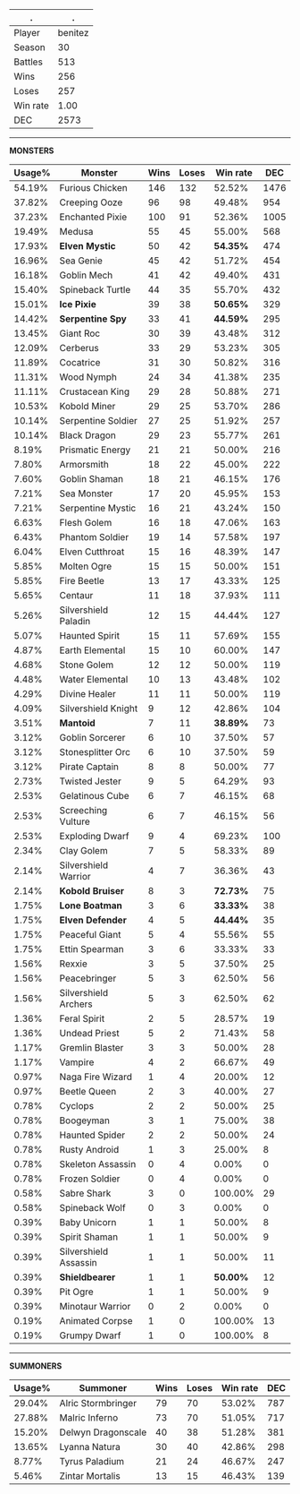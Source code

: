 .|.
|-|-
Player|benitez
Season|30
Battles|513
Wins|256
Loses|257
Win rate|1.00
DEC|2573

---
**MONSTERS**

Usage%|Monster|Wins|Loses|Win rate|DEC|
-|-|-|-|-|-|
54.19%|Furious Chicken|146|132|52.52%|1476|
37.82%|Creeping Ooze|96|98|49.48%|954|
37.23%|Enchanted Pixie|100|91|52.36%|1005|
19.49%|Medusa|55|45|55.00%|568|
17.93%|**Elven Mystic**|50|42|**54.35%**|474|
16.96%|Sea Genie|45|42|51.72%|454|
16.18%|Goblin Mech|41|42|49.40%|431|
15.40%|Spineback Turtle|44|35|55.70%|432|
15.01%|**Ice Pixie**|39|38|**50.65%**|329|
14.42%|**Serpentine Spy**|33|41|**44.59%**|295|
13.45%|Giant Roc|30|39|43.48%|312|
12.09%|Cerberus|33|29|53.23%|305|
11.89%|Cocatrice|31|30|50.82%|316|
11.31%|Wood Nymph|24|34|41.38%|235|
11.11%|Crustacean King|29|28|50.88%|271|
10.53%|Kobold Miner|29|25|53.70%|286|
10.14%|Serpentine Soldier|27|25|51.92%|257|
10.14%|Black Dragon|29|23|55.77%|261|
8.19%|Prismatic Energy|21|21|50.00%|216|
7.80%|Armorsmith|18|22|45.00%|222|
7.60%|Goblin Shaman|18|21|46.15%|176|
7.21%|Sea Monster|17|20|45.95%|153|
7.21%|Serpentine Mystic|16|21|43.24%|150|
6.63%|Flesh Golem|16|18|47.06%|163|
6.43%|Phantom Soldier|19|14|57.58%|197|
6.04%|Elven Cutthroat|15|16|48.39%|147|
5.85%|Molten Ogre|15|15|50.00%|151|
5.85%|Fire Beetle|13|17|43.33%|125|
5.65%|Centaur|11|18|37.93%|111|
5.26%|Silvershield Paladin|12|15|44.44%|127|
5.07%|Haunted Spirit|15|11|57.69%|155|
4.87%|Earth Elemental|15|10|60.00%|147|
4.68%|Stone Golem|12|12|50.00%|119|
4.48%|Water Elemental|10|13|43.48%|102|
4.29%|Divine Healer|11|11|50.00%|119|
4.09%|Silvershield Knight|9|12|42.86%|104|
3.51%|**Mantoid**|7|11|**38.89%**|73|
3.12%|Goblin Sorcerer|6|10|37.50%|57|
3.12%|Stonesplitter Orc|6|10|37.50%|59|
3.12%|Pirate Captain|8|8|50.00%|77|
2.73%|Twisted Jester|9|5|64.29%|93|
2.53%|Gelatinous Cube|6|7|46.15%|68|
2.53%|Screeching Vulture|6|7|46.15%|56|
2.53%|Exploding Dwarf|9|4|69.23%|100|
2.34%|Clay Golem|7|5|58.33%|89|
2.14%|Silvershield Warrior|4|7|36.36%|43|
2.14%|**Kobold Bruiser**|8|3|**72.73%**|75|
1.75%|**Lone Boatman**|3|6|**33.33%**|38|
1.75%|**Elven Defender**|4|5|**44.44%**|35|
1.75%|Peaceful Giant|5|4|55.56%|55|
1.75%|Ettin Spearman|3|6|33.33%|33|
1.56%|Rexxie|3|5|37.50%|25|
1.56%|Peacebringer|5|3|62.50%|56|
1.56%|Silvershield Archers|5|3|62.50%|62|
1.36%|Feral Spirit|2|5|28.57%|19|
1.36%|Undead Priest|5|2|71.43%|58|
1.17%|Gremlin Blaster|3|3|50.00%|28|
1.17%|Vampire|4|2|66.67%|49|
0.97%|Naga Fire Wizard|1|4|20.00%|12|
0.97%|Beetle Queen|2|3|40.00%|27|
0.78%|Cyclops|2|2|50.00%|25|
0.78%|Boogeyman|3|1|75.00%|38|
0.78%|Haunted Spider|2|2|50.00%|24|
0.78%|Rusty Android|1|3|25.00%|8|
0.78%|Skeleton Assassin|0|4|0.00%|0|
0.78%|Frozen Soldier|0|4|0.00%|0|
0.58%|Sabre Shark|3|0|100.00%|29|
0.58%|Spineback Wolf|0|3|0.00%|0|
0.39%|Baby Unicorn|1|1|50.00%|8|
0.39%|Spirit Shaman|1|1|50.00%|9|
0.39%|Silvershield Assassin|1|1|50.00%|11|
0.39%|**Shieldbearer**|1|1|**50.00%**|12|
0.39%|Pit Ogre|1|1|50.00%|9|
0.39%|Minotaur Warrior|0|2|0.00%|0|
0.19%|Animated Corpse|1|0|100.00%|13|
0.19%|Grumpy Dwarf|1|0|100.00%|8|

---
**SUMMONERS**

Usage%|Summoner|Wins|Loses|Win rate|DEC|
-|-|-|-|-|-|
29.04%|Alric Stormbringer|79|70|53.02%|787|
27.88%|Malric Inferno|73|70|51.05%|717|
15.20%|Delwyn Dragonscale|40|38|51.28%|381|
13.65%|Lyanna Natura|30|40|42.86%|298|
8.77%|Tyrus Paladium|21|24|46.67%|247|
5.46%|Zintar Mortalis|13|15|46.43%|139|
